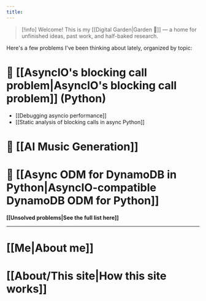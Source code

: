 ```yaml
---
title:
---
```

> [!info] Welcome!
> This is my [[Digital Garden|Garden 🌱]] — a home for unfinished ideas, past work, and half-baked research.

Here's a few problems I've been thinking about lately, organized by topic:
# 🚦 [[AsyncIO's blocking call problem|AsyncIO's blocking call problem]] (Python)
- [[Debugging asyncio performance]]
- [[Static analysis of blocking calls in async Python]]
# 🎸 [[AI Music Generation]]
# 🧭 [[Async ODM for DynamoDB in Python|AsyncIO-compatible DynamoDB ODM for Python]]

**[[Unsolved problems|See the full list here]]**

---
# **[[Me|About me]]**

# **[[About/This site|How this site works]]**